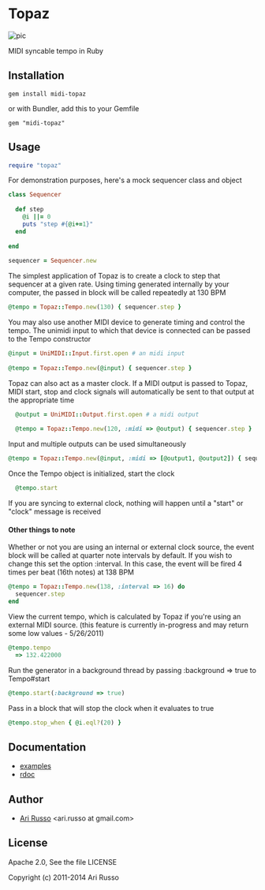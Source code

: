 # Topaz

![pic](http://img526.imageshack.us/img526/5781/topazt.jpg)

MIDI syncable tempo in Ruby

## Installation

`gem install midi-topaz`
  
  or with Bundler, add this to your Gemfile
  
`gem "midi-topaz"` 

## Usage

```ruby
require "topaz"
```

For demonstration purposes, here's a mock sequencer class and object

```ruby
class Sequencer
    
  def step
    @i ||= 0
    puts "step #{@i+=1}"
  end
      
end
  
sequencer = Sequencer.new
```

The simplest application of Topaz is to create a clock to step that sequencer at a given rate.  Using timing generated internally by your computer, the passed in block will be called repeatedly at 130 BPM

```ruby
@tempo = Topaz::Tempo.new(130) { sequencer.step }
```

You may also use another MIDI device to generate timing and control the tempo.  The unimidi input to which that device is connected can be passed to the Tempo constructor    

```ruby
@input = UniMIDI::Input.first.open # an midi input 
  
@tempo = Topaz::Tempo.new(@input) { sequencer.step }
```
        
Topaz can also act as a master clock. If a MIDI output is passed to Topaz, MIDI start, stop and clock signals will automatically be sent to that output at the appropriate time

```ruby
  @output = UniMIDI::Output.first.open # a midi output 
  
  @tempo = Topaz::Tempo.new(120, :midi => @output) { sequencer.step }
```

Input and multiple outputs can be used simultaneously

```ruby
@tempo = Topaz::Tempo.new(@input, :midi => [@output1, @output2]) { sequencer.step }
```

Once the Tempo object is initialized, start the clock

```ruby
  @tempo.start
```

If you are syncing to external clock, nothing will happen until a "start" or "clock" message is received
  
#### Other things to note

Whether or not you are using an internal or external clock source, the event block will be called at quarter note intervals by default.  If you wish to change this set the option :interval.  In this case, the event will be fired 4 times per beat (16th notes) at 138 BPM   

```ruby
@tempo = Topaz::Tempo.new(138, :interval => 16) do
  sequencer.step
end
```
  
View the current tempo, which is calculated by Topaz if you're using an external MIDI source.
(this feature is currently in-progress and may return some low values - 5/26/2011)

```ruby
@tempo.tempo
  => 132.422000
```

Run the generator in a background thread by passing :background => true to Tempo#start

```ruby
@tempo.start(:background => true)
```
  
Pass in a block that will stop the clock when it evaluates to true

```ruby
@tempo.stop_when { @i.eql?(20) }
```
    
## Documentation

* [examples](http://github.com/arirusso/topaz/tree/master/examples)
* [rdoc](http://rdoc.info/gems/midi-topaz)

## Author

* [Ari Russo](http://github.com/arirusso) <ari.russo at gmail.com>

## License

Apache 2.0, See the file LICENSE

Copyright (c) 2011-2014 Ari Russo
